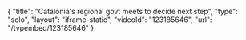 {
    "title": "Catalonia's regional govt meets to decide next step",
    "type": "solo",
    "layout": "iframe-static",
    "videoId": "123185646",
    "url": "\/tvpembed\/123185646"
}